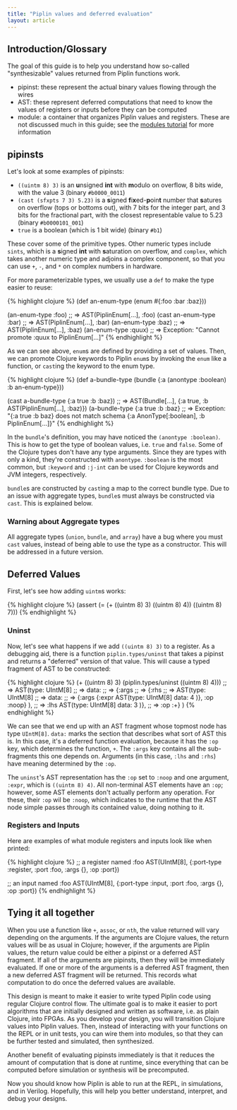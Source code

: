 ```yaml
---
title: "Piplin values and deferred evaluation"
layout: article
---
```

## Introduction/Glossary
The goal of this guide is to help you understand how so-called "synthesizable" values returned from Piplin functions work.

- pipinst: these represent the actual binary values flowing through the wires
- AST: these represent deferred computations that need to know the values of registers or inputs before they can be computed
- module: a container that organizes Piplin values and registers. These are not discussed much in this guide; see the [modules tutorial](/articles/intro.html) for more information

## pipinsts

Let's look at some examples of pipinsts:

- `((uintm 8) 3)` is an **u**nsigned **int** with **m**odulo on overflow, 8 bits wide, with the value 3 (binary `#b0000_0011`)
- `(cast (sfxpts 7 3) 5.23)` is a **s**igned **f**i**x**ed-**p**oin**t** number that **s**atures on overflow (tops or bottoms out), with 7 bits for the integer part, and 3 bits for the fractional part, with the closest representable value to 5.23 (binary `#b0000101_001`)
- `true` is a boolean (which is 1 bit wide) (binary `#b1`)

These cover some of the primitive types. Other numeric types include `sints`, which is a **s**igned **int** with **s**aturation on overflow, and `complex`, which takes another numeric type and adjoins a complex component, so that you can use `+`, `-`, and `*` on complex numbers in hardware.

For more parameterizable types, we usually use a `def` to make the type easier to reuse:

{% highlight clojure %}
(def an-enum-type
  (enum #{:foo :bar :baz}))

(an-enum-type :foo)
;; => AST(PiplinEnum[...], :foo)
(cast an-enum-type :bar)
;; => AST(PiplinEnum[...], :bar)
(an-enum-type :baz)
;; => AST(PiplinEnum[...], :baz)
(an-enum-type :quux)
;; => Exception: "Cannot promote :quux to PiplinEnum[...]"
{% endhighlight %}

As we can see above, `enum`s are defined by providing a set of values. Then, we can promote Clojure keywords to Piplin `enum`s by invoking the `enum` like a function, or `cast`ing the keyword to the enum type.

{% highlight clojure %}
(def a-bundle-type
  (bundle {:a (anontype :boolean)
           :b an-enum-type}))

(cast a-bundle-type {:a true :b :baz})
;; => AST(Bundle[...], {:a true, :b AST(PiplinEnum[...], :baz)})
(a-bundle-type {:a true :b :baz}
;; => Exception: "{:a true :b baz} does not match schema {:a AnonType[:boolean], :b PiplinEnum[...]}"
{% endhighlight %}

In the `bundle`'s definition, you may have noticed the `(anontype :boolean)`. This is how to get the type of boolean values, i.e. `true` and `false`. Some of the Clojure types don't have any type arguments. Since they are types with only a kind, they're constructed with `anontype`. `:boolean` is the most common, but `:keyword` and `:j-int` can be used for Clojure keywords and JVM integers, respectively.

`bundle`s are constructed by `cast`ing a map to the correct bundle type. Due to an issue with aggregate types, `bundle`s must always be constructed via `cast`. This is explained below.

### Warning about Aggregate types

All aggregate types (`union`, `bundle`, and `array`) have a bug where you must `cast` values, instead of being able to use the type as a constructor. This will be addressed in a future version.

## Deferred Values
First, let's see how adding `uintm`s works:

{% highlight clojure %}
(assert (= (+ ((uintm 8) 3)
              ((uintm 8) 4))
           ((uintm 8) 7)))
{% endhighlight %}

### Uninst

Now, let's see what happens if we add `((uintm 8) 3)` to a register. As a debugging aid, there is a function `piplin.types/uninst` that takes a pipinst and returns a "deferred" version of that value. This will cause a typed fragment of AST to be constructed:

{% highlight clojure %}
(+ ((uintm 8) 3)
   (piplin.types/uninst ((uintm 8) 4)))
;; => AST(type: UIntM[8]
;; =>     data:
;; =>     {:args
;; =>      {:rhs
;; =>       AST(type: UIntM[8]
;; =>           data:
;; =>           {:args {:expr AST(type: UIntM[8] data: 4 )}, :op :noop} ),
;; =>       :lhs AST(type: UIntM[8] data: 3 )},
;; =>      :op :+} )
{% endhighlight %}

We can see that we end up with an AST fragment whose topmost node has type `UIntM[8]`. `data:` marks the section that describes what sort of AST this is. In this case, it's a deferred function evaluation, because it has the `:op` key, which determines the function, `+`. The `:args` key contains all the sub-fragments this one depends on. Arguments (in this case, `:lhs` and `:rhs`) have meaning determined by the `:op`.

The `uninst`'s AST representation has the `:op` set to `:noop` and one argument, `:expr`, which is `((uintm 8) 4)`. All non-terminal AST elements have an `:op`; however, some AST elements don't actually perform any operation. For these, their `:op` wil be `:noop`, which indicates to the runtime that the AST node simple passes through its contained value, doing nothing to it.

### Registers and Inputs

Here are examples of what module registers and inputs look like when printed:

{% highlight clojure %}
;; a register named :foo
AST(UIntM[8], {:port-type :register, :port :foo, :args {}, :op :port})

;; an input named :foo
AST(UIntM[8], {:port-type :input, :port :foo, :args {}, :op :port})
{% endhighlight %}

## Tying it all together

When you use a function like `+`, `assoc`, or `nth`, the value returned will vary depending on the arguments. If the arguments are Clojure values, the return values will be as usual in Clojure; however, if the arguments are Piplin values, the return value could be either a pipinst or a deferred AST fragment. If all of the arguments are pipinsts, then they will be immediately evaluated. If one or more of the arguments is a deferred AST fragment, then a new deferred AST fragment will be returned. This records what computation to do once the deferred values are available.

This design is meant to make it easier to write typed Piplin code using regular Clojure control flow. The ultimate goal is to make it easier to port algorithms that are initially designed and written as software, i.e. as plain Clojure, into FPGAs. As you develop your design, you will transition Clojure values into Piplin values. Then, instead of interacting with your functions on the REPL or in unit tests, you can wire them into modules, so that they can be further tested and simulated, then synthesized.

Another benefit of evaluating pipinsts immediately is that it reduces the amount of computation that is done at runtime, since everything that can be computed before simulation or synthesis will be precomputed.

Now you should know how Piplin is able to run at the REPL, in simulations, and in Verilog. Hopefully, this will help you better understand, interpret, and debug your designs.
